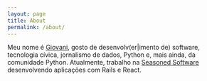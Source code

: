 ```yaml
---
layout: page
title: About
permalink: /about/
---
```


Meu nome é [Giovani](https://twitter.com/{{site.twitter_username}}), gosto de desenvolv(er\|imento de) software, tecnologia cívica, jornalismo de dados, Python e, mais ainda, da comunidade Python. Atualmente, trabalho na [Seasoned Software](https://seasoned.cc/) desenvolvendo aplicações com Rails e React. 

